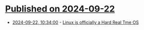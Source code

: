 # [Published on 2024-09-22](index.md)

* [2024-09-22, 10:34:00](https://soylentnews.org/article.pl?sid=24/09/21/0815237&from=rss) - [Linux is officially a Hard Real Tme OS](https://soylentnews.org/article.pl?sid=24/09/21/0815237&from=rss)

